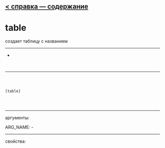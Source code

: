 [< справка — содержание](ceammc_lib.html)
---

# table


создает таблицу с названием

---

-
<br>


---


```



[table]


            
```

---
аргументы:

ARG_NAME: -<br>

---
свойства:


